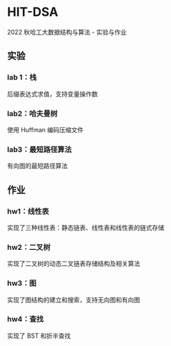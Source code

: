 # HIT-DSA

2022 秋哈工大数据结构与算法 - 实验与作业

## 实验

### lab 1：栈

后缀表达式求值，支持变量操作数

### lab2：哈夫曼树

使用 Huffman 编码压缩文件

### lab3：最短路径算法

有向图的最短路径算法

## 作业

### hw1：线性表

实现了三种线性表：静态链表、线性表和线性表的链式存储

### hw2：二叉树

实现了二叉树的动态二叉链表存储结构及相关算法

### hw3：图

实现了图结构的建立和搜索，支持无向图和有向图

### hw4：查找

实现了 BST 和折半查找